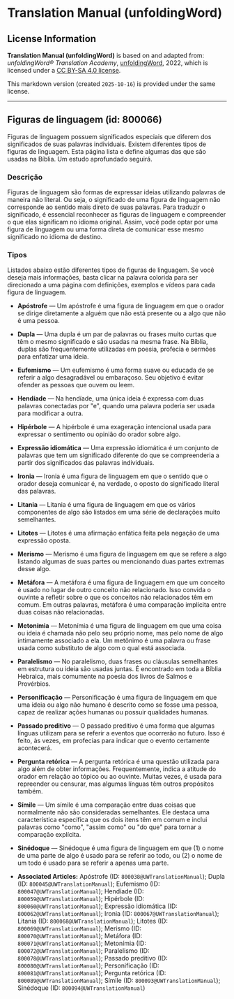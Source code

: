 # Translation Manual (unfoldingWord)

## License Information

**Translation Manual (unfoldingWord)** is based on and adapted from: _unfoldingWord® Translation Academy_, [unfoldingWord](https://unfoldingword.org/utw), 2022, which is licensed under a [CC BY-SA 4.0 license](https://creativecommons.org/licenses/by-sa/4.0/legalcode.en).

This markdown version (created `2025-10-16`) is provided under the same license.



--------------------------------

## Figuras de linguagem (id: 800066)

Figuras de linguagem possuem significados especiais que diferem dos significados de suas palavras individuais. Existem diferentes tipos de figuras de linguagem. Esta página lista e define algumas das que são usadas na Bíblia. Um estudo aprofundado seguirá.

### Descrição

Figuras de linguagem são formas de expressar ideias utilizando palavras de maneira não literal. Ou seja, o significado de uma figura de linguagem não corresponde ao sentido mais direto de suas palavras. Para traduzir o significado, é essencial reconhecer as figuras de linguagem e compreender o que elas significam no idioma original. Assim, você pode optar por uma figura de linguagem ou uma forma direta de comunicar esse mesmo significado no idioma de destino.

### Tipos

Listados abaixo estão diferentes tipos de figuras de linguagem. Se você deseja mais informações, basta clicar na palavra colorida para ser direcionado a uma página com definições, exemplos e vídeos para cada figura de linguagem.

* **Apóstrofe** — Um apóstrofe é uma figura de linguagem em que o orador se dirige diretamente a alguém que não está presente ou a algo que não é uma pessoa.
* **Dupla** — Uma dupla é um par de palavras ou frases muito curtas que têm o mesmo significado e são usadas na mesma frase. Na Bíblia, duplas são frequentemente utilizadas em poesia, profecia e sermões para enfatizar uma ideia.
* **Eufemismo** — Um eufemismo é uma forma suave ou educada de se referir a algo desagradável ou embaraçoso. Seu objetivo é evitar ofender as pessoas que ouvem ou leem.
* **Hendíade** — Na hendíade, uma única ideia é expressa com duas palavras conectadas por "e", quando uma palavra poderia ser usada para modificar a outra.
* **Hipérbole** — A hipérbole é uma exageração intencional usada para expressar o sentimento ou opinião do orador sobre algo.
* **Expressão idiomática** — Uma expressão idiomática é um conjunto de palavras que tem um significado diferente do que se compreenderia a partir dos significados das palavras individuais.
* **Ironia** — Ironia é uma figura de linguagem em que o sentido que o orador deseja comunicar é, na verdade, o oposto do significado literal das palavras.
* **Litania** — Litania é uma figura de linguagem em que os vários componentes de algo são listados em uma série de declarações muito semelhantes.
* **Litotes** — Litotes é uma afirmação enfática feita pela negação de uma expressão oposta.
* **Merismo** — Merismo é uma figura de linguagem em que se refere a algo listando algumas de suas partes ou mencionando duas partes extremas desse algo.
* **Metáfora** — A metáfora é uma figura de linguagem em que um conceito é usado no lugar de outro conceito não relacionado. Isso convida o ouvinte a refletir sobre o que os conceitos não relacionados têm em comum. Em outras palavras, metáfora é uma comparação implícita entre duas coisas não relacionadas.
* **Metonímia** — Metonímia é uma figura de linguagem em que uma coisa ou ideia é chamada não pelo seu próprio nome, mas pelo nome de algo intimamente associado a ela. Um metônimo é uma palavra ou frase usada como substituto de algo com o qual está associada.
* **Paralelismo** — No paralelismo, duas frases ou cláusulas semelhantes em estrutura ou ideia são usadas juntas. É encontrado em toda a Bíblia Hebraica, mais comumente na poesia dos livros de Salmos e Provérbios.
* **Personificação** — Personificação é uma figura de linguagem em que uma ideia ou algo não humano é descrito como se fosse uma pessoa, capaz de realizar ações humanas ou possuir qualidades humanas.
* **Passado preditivo** — O passado preditivo é uma forma que algumas línguas utilizam para se referir a eventos que ocorrerão no futuro. Isso é feito, às vezes, em profecias para indicar que o evento certamente acontecerá.
* **Pergunta retórica** — A pergunta retórica é uma questão utilizada para algo além de obter informações. Frequentemente, indica a atitude do orador em relação ao tópico ou ao ouvinte. Muitas vezes, é usada para repreender ou censurar, mas algumas línguas têm outros propósitos também.
* **Símile** — Um símile é uma comparação entre duas coisas que normalmente não são consideradas semelhantes. Ele destaca uma característica específica que os dois itens têm em comum e inclui palavras como "como", "assim como" ou "do que" para tornar a comparação explícita.
* **Sinédoque** — Sinédoque é uma figura de linguagem em que (1\) o nome de uma parte de algo é usado para se referir ao todo, ou (2\) o nome de um todo é usado para se referir a apenas uma parte.

* **Associated Articles:** Apóstrofe (ID: `800038@UWTranslationManual`); Dupla (ID: `800045@UWTranslationManual`); Eufemismo (ID: `800047@UWTranslationManual`); Hendíade (ID: `800059@UWTranslationManual`); Hipérbole (ID: `800060@UWTranslationManual`); Expressão idiomática (ID: `800062@UWTranslationManual`); Ironia (ID: `800067@UWTranslationManual`); Litania (ID: `800068@UWTranslationManual`); Litotes (ID: `800069@UWTranslationManual`); Merismo (ID: `800070@UWTranslationManual`); Metáfora (ID: `800071@UWTranslationManual`); Metonímia (ID: `800072@UWTranslationManual`); Paralelismo (ID: `800078@UWTranslationManual`); Passado preditivo (ID: `800080@UWTranslationManual`); Personificação (ID: `800081@UWTranslationManual`); Pergunta retórica (ID: `800089@UWTranslationManual`); Símile (ID: `800093@UWTranslationManual`); Sinédoque (ID: `800094@UWTranslationManual`)

